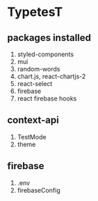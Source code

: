 # TypetesT

## packages installed

1. styled-components
2. mui
3. random-words
4. chart.js, react-chartjs-2
5. react-select
6. firebase
7. react firebase hooks

## context-api

1. TestMode
2. theme

## firebase

1. .env
2. firebaseConfig
